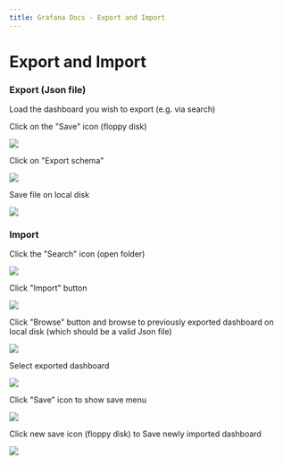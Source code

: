 ```yaml
---
title: Grafana Docs - Export and Import
---
```


# Export and Import

### Export (Json file)

Load the dashboard you wish to export (e.g. via search)

Click on the "Save" icon (floppy disk)

![](docs/export_import_save_menu.png)

Click on "Export schema"

![](docs/export_schema_link.png)

Save file on local disk

![](docs/export_save_file.png)

### Import

Click the "Search" icon (open folder)

![](docs/export_import_search_menu.png)

Click "Import" button

![](docs/export_import_button.png)

Click "Browse" button and browse to previously exported dashboard on local disk (which should be a valid Json file)

![](docs/export_import_browse_button.png)

Select exported dashboard

![](docs/export_import_popup.png)


Click "Save" icon to show save menu

![](docs/export_import_save_menu.png)

Click new save icon (floppy disk) to Save newly imported dashboard

![](docs/export_import_save_dashboard.png)